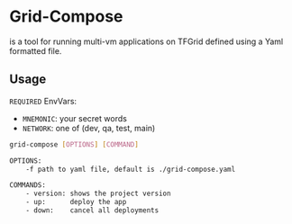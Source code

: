 # Grid-Compose

is a tool for running multi-vm applications on TFGrid defined using a Yaml formatted file.

## Usage

`REQUIRED` EnvVars:

- `MNEMONIC`: your secret words
- `NETWORK`: one of (dev, qa, test, main)

```bash
grid-compose [OPTIONS] [COMMAND]

OPTIONS:
    -f path to yaml file, default is ./grid-compose.yaml

COMMANDS:
    - version: shows the project version
    - up:      deploy the app
    - down:    cancel all deployments
```
